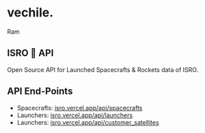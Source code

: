 # vechile.
Ram 

## ISRO 🚀 API 
 Open Source API for Launched Spacecrafts & Rockets data of ISRO.
 

## API End-Points
* Spacecrafts: [isro.vercel.app/api/spacecrafts](#isro.vercel.app/api/spacecrafts)
* Launchers: [isro.vercel.app/api/launchers](#isro.vercel.app/api/launchers)
* Launchers: [isro.vercel.app/api/customer_satellites](#isro.vercel.app/api/customer_satellites)
